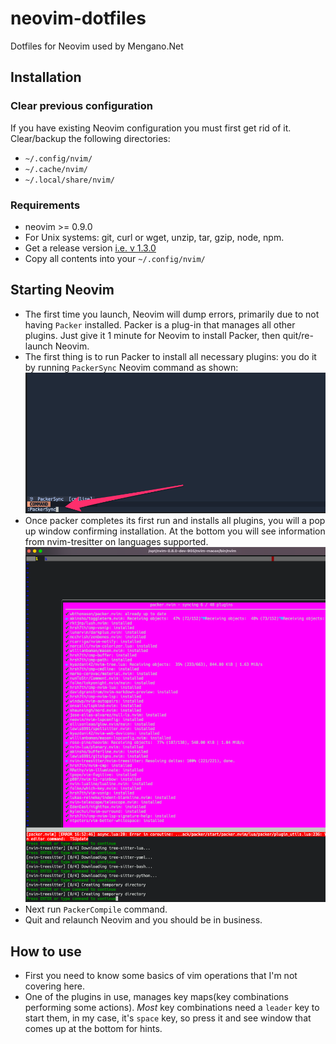 # neovim-dotfiles

Dotfiles for Neovim used by Mengano.Net

## Installation

### Clear previous configuration

If you have existing Neovim configuration you must first get rid of it.\
Clear/backup the following directories:

-   `~/.config/nvim/`
-   `~/.cache/nvim/`
-   `~/.local/share/nvim/`

### Requirements

-   neovim >= 0.9.0
-   For Unix systems: git, curl or wget, unzip, tar, gzip, node, npm.
-   Get a release version [i.e. v
    1.3.0](https://github.com/mengano-net/neovim-dotfiles/releases/tag/1.3.0)
-   Copy all contents into your `~/.config/nvim/`

## Starting Neovim

-   The first time you launch, Neovim will dump errors, primarily due to not having `Packer`
    installed. Packer is a plug-in that manages all other plugins. Just give it 1 minute for
    Neovim to install Packer, then quit/re-launch Neovim.
-   The first thing is to run Packer to install all necessary plugins: you do it by
    running `PackerSync` Neovim command as shown:\
    ![nvim packer sync](./media/nvim_packer_sync.png)
-   Once packer completes its first run and installs all plugins, you will a pop up window
    confirming installation. At the bottom you will see information from nvim-tresitter on languages
    supported. \
    ![packer_first_run](./media/installing_packer_plugin.png)
-   Next run `PackerCompile` command.
-   Quit and relaunch Neovim and you should be in business.

## How to use

-   First you need to know some basics of vim operations that I'm not covering here.
-   One of the plugins in use, manages key maps(key combinations performing some actions). _Most_ key
    combinations need a `leader` key to start them, in my case, it's `space` key, so press it and see
    window that comes up at the bottom for hints.
